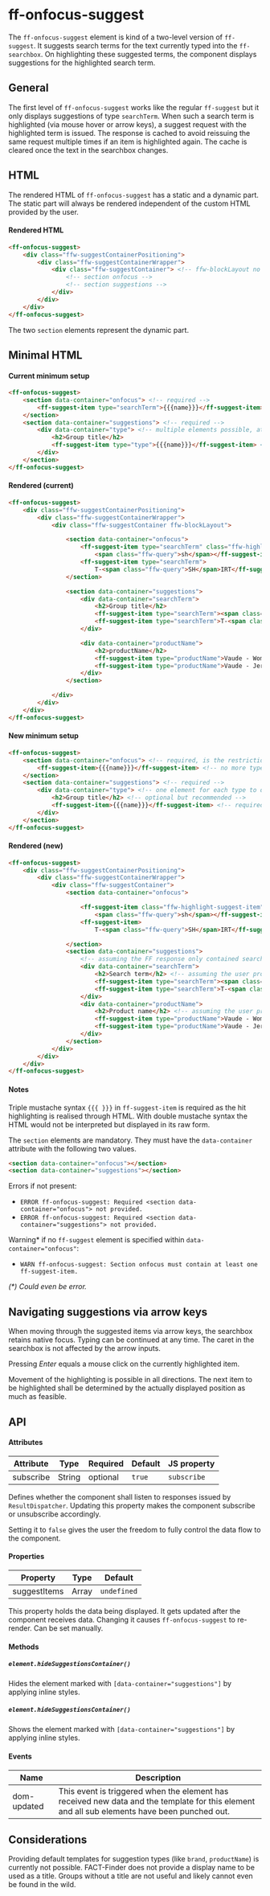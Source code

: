 # ff-onfocus-suggest

The `ff-onfocus-suggest` element is kind of a two-level version of `ff-suggest`.
It suggests search terms for the text currently typed into the `ff-searchbox`.
On highlighting these suggested terms, the component displays suggestions for the highlighted search term.


## General

The first level of `ff-onfocus-suggest` works like the regular `ff-suggest` but it only displays suggestions of type `searchTerm`.
When such a search term is highlighted (via mouse hover or arrow keys), a suggest request with the highlighted term is issued.
The response is cached to avoid reissuing the same request multiple times if an item is highlighted again.
The cache is cleared once the text in the searchbox changes.


## HTML

The rendered HTML of `ff-onfocus-suggest` has a static and a dynamic part.
The static part will always be rendered independent of the custom HTML provided by the user.

#### Rendered HTML

```html
<ff-onfocus-suggest>
    <div class="ffw-suggestContainerPositioning">
        <div class="ffw-suggestContainerWrapper">
            <div class="ffw-suggestContainer"> <!-- ffw-blockLayout no longer needed -->
                <!-- section onfocus -->
                <!-- section suggestions -->
            </div>
        </div>
    </div>
</ff-onfocus-suggest>
```

The two `section` elements represent the dynamic part.


## Minimal HTML

#### Current minimum setup
```html
<ff-onfocus-suggest>
    <section data-container="onfocus"> <!-- required -->
        <ff-suggest-item type="searchTerm">{{{name}}}</ff-suggest-item> <!-- required -->
    </section>
    <section data-container="suggestions"> <!-- required -->
        <div data-container="type"> <!-- multiple elements possible, attribute required, value must match value of property 'type' in ff response -->
            <h2>Group title</h2>
            <ff-suggest-item type="type">{{{name}}}</ff-suggest-item> <!-- required, type must match data-container -->
        </div>
    </section>
</ff-onfocus-suggest>
```


#### Rendered (current)

```html
<ff-onfocus-suggest>
    <div class="ffw-suggestContainerPositioning">
        <div class="ffw-suggestContainerWrapper">
            <div class="ffw-suggestContainer ffw-blockLayout">

                <section data-container="onfocus">
                    <ff-suggest-item type="searchTerm" class="ffw-highlight-suggest-item">
                        <span class="ffw-query">sh</span></ff-suggest-item>
                    <ff-suggest-item type="searchTerm">
                        T-<span class="ffw-query">SH</span>IRT</ff-suggest-item>
                </section>

                <section data-container="suggestions">
                    <div data-container="searchTerm">
                        <h2>Group title</h2>
                        <ff-suggest-item type="searchTerm"><span class="ffw-query">sh</span></ff-suggest-item>
                        <ff-suggest-item type="searchTerm">T-<span class="ffw-query">SH</span>IRT</ff-suggest-item>
                    </div>

                    <div data-container="productName">
                        <h2>productName</h2>
                        <ff-suggest-item type="productName">Vaude - Women's Brand L/S <span class="ffw-query">Sh</span>irt - Longsleeve</ff-suggest-item>
                        <ff-suggest-item type="productName">Vaude - Jerpen L/S <span class="ffw-query">Sh</span>irt - Hemd</ff-suggest-item>
                    </div>
                </section>

            </div>
        </div>
    </div>
</ff-onfocus-suggest>
```


#### New minimum setup

```html
<ff-onfocus-suggest>
    <section data-container="onfocus"> <!-- required, is the restriction to section necessary? -->
        <ff-suggest-item>{{{name}}}</ff-suggest-item> <!-- no more type -->
    </section>
    <section data-container="suggestions"> <!-- required -->
        <div data-container="type"> <!-- one element for each type to display, data-container="type" required, value must match type in ff response -->
            <h2>Group title</h2> <!-- optional but recommended -->
            <ff-suggest-item>{{{name}}}</ff-suggest-item> <!-- required, type no longer relevant -->
        </div>
    </section>
</ff-onfocus-suggest>
```


#### Rendered (new)

```html
<ff-onfocus-suggest>
    <div class="ffw-suggestContainerPositioning">
        <div class="ffw-suggestContainerWrapper">
            <div class="ffw-suggestContainer">
                <section data-container="onfocus">

                    <ff-suggest-item class="ffw-highlight-suggest-item"> <!-- this is the currently highlighted item -->
                        <span class="ffw-query">sh</span></ff-suggest-item>
                    <ff-suggest-item>
                        T-<span class="ffw-query">SH</span>IRT</ff-suggest-item>

                </section>
                <section data-container="suggestions">
                    <!-- assuming the FF response only contained searchTerm and productName -->
                    <div data-container="searchTerm">
                        <h2>Search term</h2> <!-- assuming the user provided it like this -->
                        <ff-suggest-item type="searchTerm"><span class="ffw-query">sh</span></ff-suggest-item>
                        <ff-suggest-item type="searchTerm">T-<span class="ffw-query">SH</span>IRT</ff-suggest-item>
                    </div>
                    <div data-container="productName">
                        <h2>Product name</h2> <!-- assuming the user provided it like this -->
                        <ff-suggest-item type="productName">Vaude - Women's Brand L/S <span class="ffw-query">Sh</span>irt - Longsleeve</ff-suggest-item>
                        <ff-suggest-item type="productName">Vaude - Jerpen L/S <span class="ffw-query">Sh</span>irt - Hemd</ff-suggest-item>
                    </div>
                </section>
            </div>
        </div>
    </div>
</ff-onfocus-suggest>
```


#### Notes

Triple mustache syntax `{{{ }}}` in `ff-suggest-item` is required as the hit highlighting is realised through HTML.
With double mustache syntax the HTML would not be interpreted but displayed in its raw form.

The `section` elements are mandatory.
They must have the `data-container` attribute with the following two values.
```html
<section data-container="onfocus"></section>
<section data-container="suggestions"></section>
```

Errors if not present:
- `ERROR ff-onfocus-suggest: Required <section data-container="onfocus"> not provided.`
- `ERROR ff-onfocus-suggest: Required <section data-container="suggestions"> not provided.`

Warning* if no `ff-suggest` element is specified within `data-container="onfocus"`:
- `WARN ff-onfocus-suggest: Section onfocus must contain at least one ff-suggest-item.`

_(*) Could even be error._


## Navigating suggestions via arrow keys

When moving through the suggested items via arrow keys, the searchbox retains native focus.
Typing can be continued at any time.
The caret in the searchbox is not affected by the arrow inputs.

Pressing _Enter_ equals a mouse click on the currently highlighted item.

Movement of the highlighting is possible in all directions.
The next item to be highlighted shall be determined by the actually displayed position as much as feasible.


## API

#### Attributes

Attribute | Type   | Required | Default | JS property
--------- | ----   | -------- | ------- | -----------
subscribe | String | optional | `true`  | `subscribe`

Defines whether the component shall listen to responses issued by `ResultDispatcher`.
Updating this property makes the component subscribe or unsubscribe accordingly.

Setting it to `false` gives the user the freedom to fully control the data flow to the component.


#### Properties

Property     | Type  | Default
--------     | ----  | -------
suggestItems | Array | `undefined`

This property holds the data being displayed.
It gets updated after the component receives data.
Changing it causes `ff-onfocus-suggest` to re-render.
Can be set manually.


#### Methods

##### `element.hideSuggestionsContainer()`

Hides the element marked with `[data-container="suggestions"]` by applying inline styles.

##### `element.hideSuggestionsContainer()`

Shows the element marked with `[data-container="suggestions"]` by applying inline styles.


#### Events

Name        | Description
----        | -----------
dom-updated | This event is triggered when the element has received new data and the template for this element and all sub elements have been punched out.


## Considerations

Providing default templates for suggestion types (like `brand`, `productName`) is currently not possible.
FACT-Finder does not provide a display name to be used as a title.
Groups without a title are not useful and likely cannot even be found in the wild.
